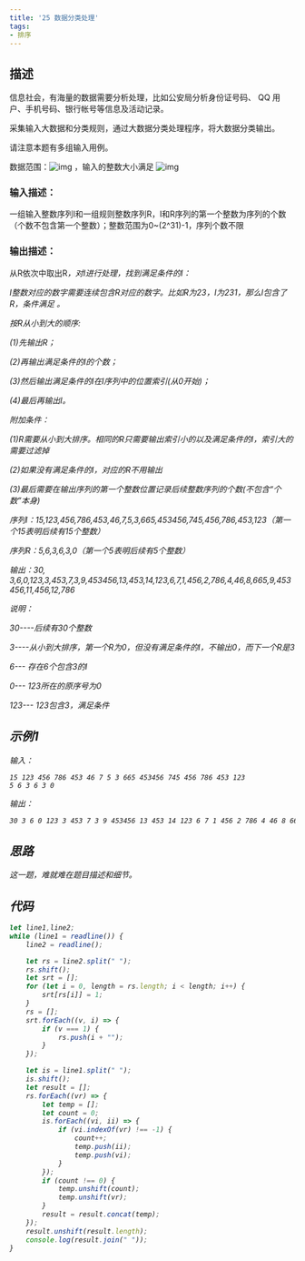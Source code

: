 ```yaml
---
title: '25 数据分类处理'
tags:
- 排序
---
```


## 描述

信息社会，有海量的数据需要分析处理，比如公安局分析身份证号码、 QQ 用户、手机号码、银行帐号等信息及活动记录。

采集输入大数据和分类规则，通过大数据分类处理程序，将大数据分类输出。

请注意本题有多组输入用例。

数据范围：![img](https://www.nowcoder.com/equation?tex=1%20%5Cle%20I%2CR%20%5Cle%20100%20%5C) ，输入的整数大小满足 ![img](https://www.nowcoder.com/equation?tex=0%20%5Cle%20val%20%5Cle%202%5E%7B31%7D-1%5C)

### 输入描述：

﻿一组输入整数序列I和一组规则整数序列R，I和R序列的第一个整数为序列的个数（个数不包含第一个整数）；整数范围为0~(2^31)-1，序列个数不限

### 输出描述：

﻿从R依次中取出R<i>，对I进行处理，找到满足条件的I： 

I整数对应的数字需要连续包含R<i>对应的数字。比如R<i>为23，I为231，那么I包含了R<i>，条件满足 。 

按R<i>从小到大的顺序:

(1)先输出R<i>； 

(2)再输出满足条件的I的个数； 

(3)然后输出满足条件的I在I序列中的位置索引(从0开始)； 

(4)最后再输出I。 

附加条件： 

(1)R<i>需要从小到大排序。相同的R<i>只需要输出索引小的以及满足条件的I，索引大的需要过滤掉 

(2)如果没有满足条件的I，对应的R<i>不用输出 

(3)最后需要在输出序列的第一个整数位置记录后续整数序列的个数(不包含“个数”本身)

 

序列I：15,123,456,786,453,46,7,5,3,665,453456,745,456,786,453,123（第一个15表明后续有15个整数） 

序列R：5,6,3,6,3,0（第一个5表明后续有5个整数） 

输出：*30, 3,6,0,123*,3,453,7,3,9,453456,13,453,14,123,6,7,1,456,2,786,4,46,8,665,9,453456,11,456,12,786

说明：

*30*----后续有30个整数

*3*----从小到大排序，第一个R<i>为0，但没有满足条件的I，不输出0，而下一个R<i>是3

*6---* *存在6个包含3的I* 

*0---* *123所在的原序号为0* 

*123---* *123包含3，满足条件* 



## 示例1

输入：

```
15 123 456 786 453 46 7 5 3 665 453456 745 456 786 453 123
5 6 3 6 3 0
```



输出：

```bash
30 3 6 0 123 3 453 7 3 9 453456 13 453 14 123 6 7 1 456 2 786 4 46 8 665 9 453456 11 456 12 786
```

## 思路

这一题，难就难在题目描述和细节。


## 代码

```js
let line1,line2;
while (line1 = readline()) {
    line2 = readline();

    let rs = line2.split(" ");
    rs.shift();
    let srt = [];
    for (let i = 0, length = rs.length; i < length; i++) {
        srt[rs[i]] = 1;
    }
    rs = [];
    srt.forEach((v, i) => {
        if (v === 1) {
            rs.push(i + "");
        }
    });

    let is = line1.split(" ");
    is.shift();
    let result = [];
    rs.forEach((vr) => {
        let temp = [];
        let count = 0;
        is.forEach((vi, ii) => {
            if (vi.indexOf(vr) !== -1) {
                count++;
                temp.push(ii);
                temp.push(vi);
            }
        });
        if (count !== 0) {
            temp.unshift(count);
            temp.unshift(vr);
        }
        result = result.concat(temp);
    });
    result.unshift(result.length);
    console.log(result.join(" "));
}
```

